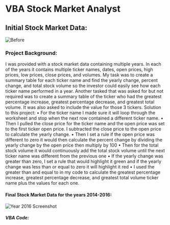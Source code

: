 # VBA Stock Market Analyst


## Initial Stock Market Data:

![Before](https://user-images.githubusercontent.com/60836219/93963142-414c1d00-fd11-11ea-847a-f0f196387ea8.PNG)

### Project Background:
I was provided with a stock market data containing multiple years. In each of the years it contains multiple ticker names, dates, open prices, high prices, low prices, close prices, and volumes. My task was to create a summary table for each ticker name and find the yearly change, percent change, and total stock volume so the investor could easily see how each ticker name performed in a year. Another tasked that was asked for but not required was to create a summary table of the ticker who had the greatest percentage increase, greatest percentage decrease, and greatest total volume. It was also asked to include the value for those 3 tickers.
Solution to this project:
•	For the ticker name I made sure it will loop through the worksheet and stop when the next row contained a different ticker name.
•	Then I pulled the close price for the ticker name and the open price was set to the first ticker open price. I subtracted the close price to the open price to calculate the yearly change. 
•	Then I set a rule if the open price was different to zero it would then calculate the percent change by dividing the yearly change by the open price then multiply by 100
•	Then for the total stock volume it would continuously add the total stock volume until the next ticker name was different from the previous one
•	If the yearly change was greater than zero, I set a rule that would highlight it green and if the yearly change was less than or equal to zero it will highlight it red
•	I used the greater than and equal to in my code to calculate the greatest percentage increase, greatest percentage decrease, and greatest total volume ticker name plus the values for each one.

#### Final Stock Market Data for the years 2014-2016:
 
![Year 2016 Screenshot](https://user-images.githubusercontent.com/60836219/93963265-8b350300-fd11-11ea-9a2f-646bcdd9b0d0.PNG)

##### VBA Code:
